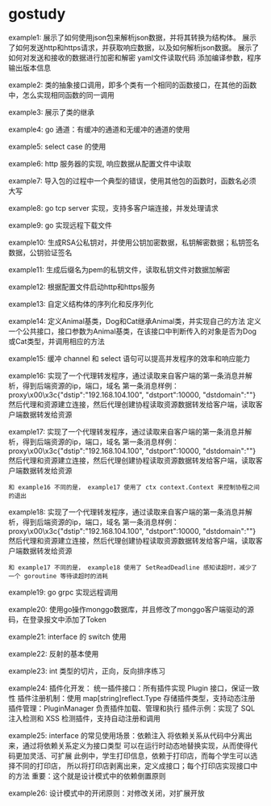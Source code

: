 # gostudy

example1:
展示了如何使用json包来解析json数据，并将其转换为结构体。
展示了如何发送http和https请求，并获取响应数据，以及如何解析json数据。
展示了如何对发送和接收的数据进行加密和解密
yaml文件读取代码
添加编译参数，程序输出版本信息

example2:
    类的抽象接口调用，即多个类有一个相同的函数接口，在其他的函数中，怎么实现相同函数的同一调用

example3:
    展示了类的继承

example4:
    go 通道：有缓冲的通道和无缓冲的通道的使用

example5:
    select case 的使用

example6:
    http 服务器的实现, 响应数据从配置文件中读取

example7:
    导入包的过程中一个典型的错误，使用其他包的函数时，函数名必须大写

example8:
    go tcp server 实现，支持多客户端连接，并发处理请求

example9:
    go 实现远程下载文件

example10:
    生成RSA公私钥对，并使用公钥加密数据，私钥解密数据；私钥签名数据，公钥验证签名

example11:
    生成后缀名为pem的私钥文件，读取私钥文件对数据加解密

example12:
    根据配置文件启动http和https服务

example13:
    自定义结构体的序列化和反序列化

example14:
    定义Animal基类，Dog和Cat继承Animal类，并实现自己的方法
    定义一个公共接口，接口参数为Animal基类，在该接口中判断传入的对象是否为Dog或Cat类型，并调用相应的方法

example15:
    缓冲 channel 和 select 语句可以提高并发程序的效率和响应能力

example16:
    实现了一个代理转发程序，通过读取来自客户端的第一条消息并解析，得到后端资源的ip，端口，域名
    第一条消息样例：proxy\x00\x3c{"dstip":"192.168.104.100", "dstport":10000, "dstdomain":""}
    然后代理和资源建立连接，然后代理创建协程读取资源数据转发给客户端，读取客户端数据转发给资源

example17:
    实现了一个代理转发程序，通过读取来自客户端的第一条消息并解析，得到后端资源的ip，端口，域名
    第一条消息样例：proxy\x00\x3c{"dstip":"192.168.104.100", "dstport":10000, "dstdomain":""}
    然后代理和资源建立连接，然后代理创建协程读取资源数据转发给客户端，读取客户端数据转发给资源

    和 example16 不同的是， example17 使用了 ctx context.Context 来控制协程之间的退出

example18:
    实现了一个代理转发程序，通过读取来自客户端的第一条消息并解析，得到后端资源的ip，端口，域名
    第一条消息样例：proxy\x00\x3c{"dstip":"192.168.104.100", "dstport":10000, "dstdomain":""}
    然后代理和资源建立连接，然后代理创建协程读取资源数据转发给客户端，读取客户端数据转发给资源

    和 example17 不同的是， example18 使用了 SetReadDeadline 感知读超时，减少了一个 goroutine 等待读超时的消耗

example19:
    go grpc 实现远程调用

example20:
    使用go操作monggo数据库，并且修改了monggo客户端驱动的源码，在登录报文中添加了Token

example21:
	interface 的 switch 使用

example22:
	反射的基本使用

example23:
	int 类型的切片，正向，反向排序练习

example24:
    插件化开发：
        统一插件接口：所有插件实现 Plugin 接口，保证一致性
        插件注册机制：使用 map[string]reflect.Type 存储插件类型，支持动态注册
        插件管理：PluginManager 负责插件加载、管理和执行
        插件示例：实现了 SQL 注入检测和 XSS 检测插件，支持自动注册和调用

example25:
    interface 的常见使用场景：依赖注入
        将依赖关系从代码中分离出来，通过将依赖关系定义为接口类型
        可以在运行时动态地替换实现，从而使得代码更加灵活、可扩展
    此例中，学生打印信息，依赖于打印店，而每个学生可以选择不同的打印店，
    所以将打印店剥离出来，定义成接口；每个打印店实现接口中的方法
    重要：这个就是设计模式中的依赖倒置原则

example26: 设计模式中的开闭原则：对修改关闭，对扩展开放